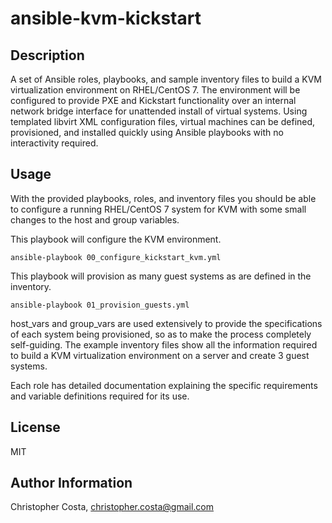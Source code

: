 # ansible-kvm-kickstart

Description
-----------

A set of Ansible roles, playbooks, and sample inventory files to build a KVM virtualization environment on RHEL/CentOS 7.  The environment will be configured to provide PXE and Kickstart functionality over an internal network bridge interface for unattended install of virtual systems.  Using templated libvirt XML configuration files, virtual machines can be defined,  provisioned, and installed quickly using Ansible playbooks with no interactivity required.

Usage
-----

With the provided playbooks, roles, and inventory files you should be able to configure a running RHEL/CentOS 7 system for KVM with some small changes to the host and group variables.

This playbook will configure the KVM environment.

    ansible-playbook 00_configure_kickstart_kvm.yml

This playbook will provision as many guest systems as are defined in the inventory.

    ansible-playbook 01_provision_guests.yml

host_vars and group_vars are used extensively to provide the specifications of each system being provisioned, so as to make the process completely self-guiding.  The example inventory files show all the information required to build a KVM virtualization environment on a server and create 3 guest systems.

Each role has detailed documentation explaining the specific requirements and variable definitions required for its use.

License
-------

MIT

Author Information
------------------

Christopher Costa, christopher.costa@gmail.com
